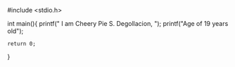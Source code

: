 #include <stdio.h>

int main(){
	printf(" I am Cheery Pie S. Degollacion, ");
	printf("Age of 19 years old");


    

    return 0;
}
